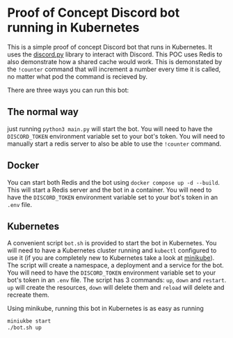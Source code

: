 # Proof of Concept Discord bot running in Kubernetes

This is a simple proof of concept Discord bot that runs in Kubernetes. It uses the [discord.py](https://discordpy.readthedocs.io/en/latest/) library to interact with Discord. This POC uses Redis to also demonstrate how a shared cache would work. This is demonstated by the `!counter` command that will increment a number every time it is called, no matter what pod the command is recieved by.

There are three ways you can run this bot:

## The normal way
just running `python3 main.py` will start the bot. You will need to have the `DISCORD_TOKEN` environment variable set to your bot's token. You will need to manually start a redis server to also be able to use the `!counter` command.

## Docker
You can start both Redis and the bot using `docker compose up -d --build`. This will start a Redis server and the bot in a container. You will need to have the `DISCORD_TOKEN` environment variable set to your bot's token in an `.env` file.

## Kubernetes
A convenient script `bot.sh` is provided to start the bot in Kubernetes. You will need to have a Kubernetes cluster running and `kubectl` configured to use it (if you are completely new to Kubernetes take a look at [minikube](https://minikube.sigs.k8s.io/docs/)). The script will create a namespace, a deployment and a service for the bot. You will need to have the `DISCORD_TOKEN` environment variable set to your bot's token in an `.env` file. The script has 3 commands: `up`, `down` and `restart`. `up` will create the resources, `down` will delete them and `reload` will delete and recreate them.

Using minikube, running this bot in Kubernetes is as easy as running
```sh
miniukbe start
./bot.sh up
```